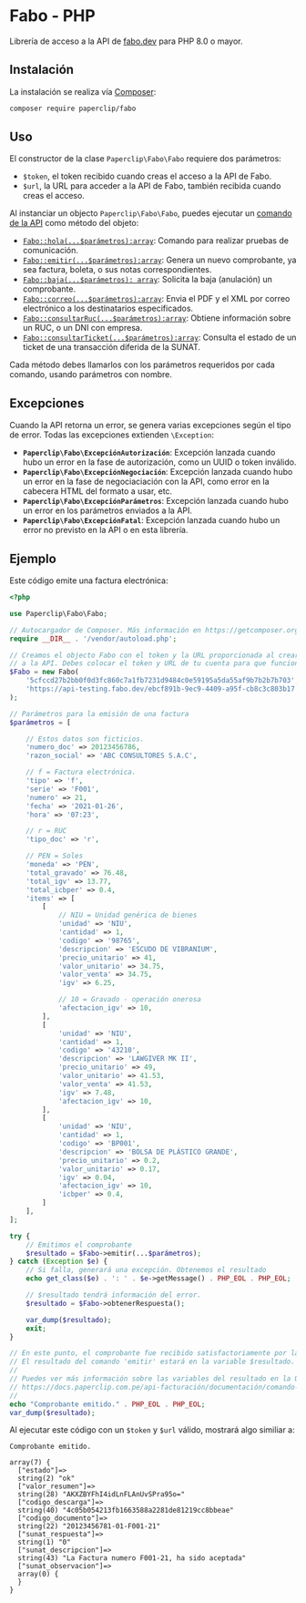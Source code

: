 # Fabo - PHP

Librería de acceso a la API de [fabo.dev](https://fabo.dev/) para PHP 8.0 o mayor.

## Instalación

La instalación se realiza vía [Composer](https://packagist.org/packages/paperclip/fabo):

```bash
composer require paperclip/fabo
```

## Uso

El constructor de la clase `Paperclip\Fabo\Fabo` requiere dos parámetros:

* `$token`, el token recibido cuando creas el acceso a la API de Fabo.
* `$url`, la URL para acceder a la API de Fabo, también recibida cuando creas el acceso.

Al instanciar un objecto `Paperclip\Fabo\Fabo`, puedes ejecutar un [comando de la API](https://docs.paperclip.com.pe/api-facturación/#comandos) como método del objeto:

* [`Fabo::hola(...$parámetros):array`](https://docs.paperclip.com.pe/api-facturación/documentación/comando-hola/): Comando para realizar pruebas de comunicación.
* [`Fabo::emitir(...$parámetros):array`](https://docs.paperclip.com.pe/api-facturación/documentación/comando-emitir/): Genera un nuevo comprobante, ya sea factura, boleta, o sus notas correspondientes.
* [`Fabo::baja(...$parámetros): array`](https://docs.paperclip.com.pe/api-facturación/documentación/comando-baja/): Solicita la baja (anulación) un comprobante.
* [`Fabo::correo(...$parámetros):array`](https://docs.paperclip.com.pe/api-facturación/documentación/comando-correo/): Envia el PDF y el XML por correo electrónico a los destinatarios especificados.
* [`Fabo::consultarRuc(...$parámetros):array`](https://docs.paperclip.com.pe/api-facturación/documentación/comando-consultarruc/): Obtiene información sobre un RUC, o un DNI con empresa.
* [`Fabo::consultarTicket(...$parámetros):array`](https://docs.paperclip.com.pe/api-facturación/documentación/comando-consultarticket/): Consulta el estado de un ticket de una transacción diferida de la SUNAT.

Cada método debes llamarlos con los parámetros requeridos por cada comando, usando parámetros con nombre.

## Excepciones

Cuando la API retorna un error, se genera varias excepciones según el tipo de error. Todas las excepciones extienden `\Exception`:

* **`Paperclip\Fabo\ExcepciónAutorización`**: Excepción lanzada cuando hubo un error en la fase de autorización, como un UUID o token inválido.
* **`Paperclip\Fabo\ExcepciónNegociación`**: Excepción lanzada cuando hubo un error en la fase de negociaciación con la API, como error en la cabecera HTML del formato a usar, etc.
* **`Paperclip\Fabo\ExcepciónParámetros`**: Excepción lanzada cuando hubo un error en los parámetros enviados a la API.
* **`Paperclip\Fabo\ExcepciónFatal`**: Excepción lanzada cuando hubo un error no previsto en la API o en esta librería.

## Ejemplo

Este código emite una factura electrónica:

```php
<?php

use Paperclip\Fabo\Fabo;

// Autocargador de Composer. Más información en https://getcomposer.org/doc/01-basic-usage.md#autoloading
require __DIR__ . '/vendor/autoload.php';

// Creamos el objecto Fabo con el token y la URL proporcionada al crear el acceso
// a la API. Debes colocar el token y URL de tu cuenta para que funcione.
$Fabo = new Fabo(
    '5cfccd27b2bb0f0d3fc860c7a1fb7231d9484c0e59195a5da55af9b7b2b7b703',
    'https://api-testing.fabo.dev/ebcf891b-9ec9-4409-a95f-cb8c3c803b17'
);

// Parámetros para la emisión de una factura
$parámetros = [

    // Estos datos son ficticios.
    'numero_doc' => 20123456786,
    'razon_social' => 'ABC CONSULTORES S.A.C',

    // f = Factura electrónica.
    'tipo' => 'f',
    'serie' => 'F001',
    'numero' => 21,
    'fecha' => '2021-01-26',
    'hora' => '07:23',

    // r = RUC
    'tipo_doc' => 'r',

    // PEN = Soles
    'moneda' => 'PEN',
    'total_gravado' => 76.48,
    'total_igv' => 13.77,
    'total_icbper' => 0.4,
    'items' => [
        [
			// NIU = Unidad genérica de bienes
            'unidad' => 'NIU',
            'cantidad' => 1,
            'codigo' => '98765',
            'descripcion' => 'ESCUDO DE VIBRANIUM',
            'precio_unitario' => 41,
            'valor_unitario' => 34.75,
            'valor_venta' => 34.75,
            'igv' => 6.25,

            // 10 = Gravado - operación onerosa
            'afectacion_igv' => 10,
        ],
        [
            'unidad' => 'NIU',
            'cantidad' => 1,
            'codigo' => '43210',
            'descripcion' => 'LAWGIVER MK II',
            'precio_unitario' => 49,
            'valor_unitario' => 41.53,
            'valor_venta' => 41.53,
            'igv' => 7.48,
            'afectacion_igv' => 10,
        ],
        [
            'unidad' => 'NIU',
            'cantidad' => 1,
            'codigo' => 'BP001',
            'descripcion' => 'BOLSA DE PLÁSTICO GRANDE',
            'precio_unitario' => 0.2,
            'valor_unitario' => 0.17,
            'igv' => 0.04,
            'afectacion_igv' => 10,
            'icbper' => 0.4,
        ]
    ],
];

try {
    // Emitimos el comprobante
    $resultado = $Fabo->emitir(...$parámetros);
} catch (Exception $e) {
    // Si falla, generará una excepción. Obtenemos el resultado
    echo get_class($e) . ': ' . $e->getMessage() . PHP_EOL . PHP_EOL;

    // $resultado tendrá información del error.
    $resultado = $Fabo->obtenerRespuesta();

    var_dump($resultado);
    exit;
}

// En este punto, el comprobante fue recibido satisfactoriamente por la API.
// El resultado del comando 'emitir' estará en la variable $resultado.
//
// Puedes ver más información sobre las variables del resultado en la URL
// https://docs.paperclip.com.pe/api-facturación/documentación/comando-emitir/#variables-de-retorno
//
echo "Comprobante emitido." . PHP_EOL . PHP_EOL;
var_dump($resultado);
```

Al ejecutar este código con un `$token` y `$url` válido, mostrará algo similiar a:

```
Comprobante emitido.

array(7) {
  ["estado"]=>
  string(2) "ok"
  ["valor_resumen"]=>
  string(28) "AKXZBYFhI4idLnFLAnUvSPra95o="
  ["codigo_descarga"]=>
  string(40) "4c05b054213fb1663588a2281de81219cc8bbeae"
  ["codigo_documento"]=>
  string(22) "20123456781-01-F001-21"
  ["sunat_respuesta"]=>
  string(1) "0"
  ["sunat_descripcion"]=>
  string(43) "La Factura numero F001-21, ha sido aceptada"
  ["sunat_observacion"]=>
  array(0) {
  }
}
```

